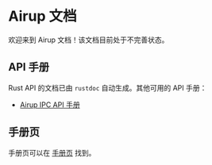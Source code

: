 # Airup 文档
欢迎来到 Airup 文档！该文档目前处于不完善状态。

## API 手册
Rust API 的文档已由 `rustdoc` 自动生成。其他可用的 API 手册：
 - [Airup IPC API 手册](api_manual/ipc/index.md)

## 手册页
手册页可以在 [手册页](man_pages/index.md) 找到。